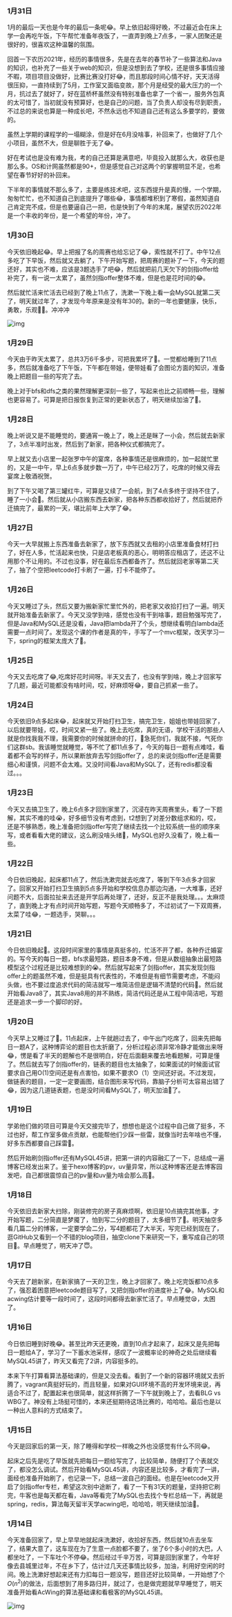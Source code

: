 ### 1月31日

1月的最后一天也是今年的最后一条呢😂。早上依旧起得好晚，不过最近会在床上学一会再吃午饭，下午帮忙准备年夜饭了，一直弄到晚上7点多，一家人团聚还是很好的，很喜欢这种温馨的氛围。

回首一下农历2021年，经历的事情很多，先是在去年的春节补了一些算法和Java的知识，也补充了一些关于web的知识，但是没想到去了学校，还是很多事情应接不暇，项目项目没做好，比赛比赛没打好😂，而且那段时间心情不好，天天活得很压抑，一直持续到了5月，工作室又面临变故，那个月是经受的最大压力的一个月，抗过去了就好了，好在蓝桥杯虽然没有特别准备也拿了一个省一，服务外包真的太可惜了，当初就没有预算好，也是自己的问题，当了负责人却没有尽到职责，不过总的来说也算是一种成长吧，不然永远也不知道自己还有这么多要学的，要做的。

虽然上学期的课程学的一塌糊涂，但是好在6月没啥事，补回来了，也做好了几个小项目，虽然不大，但是聊胜于无了😂。

好在考试也是没有难为我，考的自己还算是满意吧，毕竟投入就那么大，收获也是那么多。OS和计网虽然都是90+，但是感觉自己对这两个的掌握明显不足，也希望在春节好好的补回来。

下半年的事情就不那么多了，主要是练技术吧，这东西提升是真的慢，一个学期，匆匆忙忙，也不知道自己到底提升了哪些😂，事情都堆积到了寒假，虽然知道自己肯定完不成，但是也要逼自己一把，也是快到了今年的末尾，展望农历2022年是一个丰收的年份，是一个希望的年份，冲了。

### 1月30日

今天依旧晚起😂。早上把报了名的周赛也给忘记了😂，索性就不打了。中午12点多吃了下早饭，然后就又去躺了，下午开始写题，把周赛的题补了一下，今天的题还好，其实也不难，应该是3题选手了吧😂，然后就把前几天欠下的剑指offer给补完了，有一说一太累了，虽然剑指offer整体不难，但是也是花时间的😂。

然后就忙活来忙活去已经到了晚上11点了，洗漱一下晚上看一会MySQL就第二天了，明天就过年了，才发现今年原来是没有年30的。新的一年也要健康，快乐，勇敢，乐观🙆‍♂️。冲冲冲

![img](http://static.codenote.xyz20220130233526.png)

### 1月29日

今天由于昨天太累了，总共3万6千多步，可把我累坏了🤣。一觉都给睡到了11点多，然后就准备吃了下午饭，下午都在带娃，便带娃看了会图论方面的知识，准备晚上把题目一些的写完了去。

晚上对于bfs和dfs之类的果然理解更深刻一些了，写起来也比之前顺畅一些，理解也更容易了。可算是把日报恢复到正常的更新状态了，明天继续加油了💪。

### 1月28日

晚上听说又是不能睡觉的，要通宵一晚上了，晚上还是眯了一小会，然后就去新家了，3点半准时出发，然后到了新家，把各种仪式都搞完了。

早上就又去小店里一起张罗中午的宴席，各种事情还是很麻烦的，加一起就忙里的，又是一中午，早上6点多就步数一万了，中午已经2万了，吃席的时候又得去宴席上敬酒祝贺。

到了下午又喝了第三罐红牛，可算是又续了一会航，到了4点多终于坚持不住了，睡了一小会🤣。然后就从小店搬东西去新家，把各种东西都收拾好了，然后就把乔迁搞完了，最累的一天，堪比前年上大学了😂。

### 1月27日

今天一大早就搬上东西准备去新家了，放下东西就又去租的小店里准备食材打扫了，好在人多，忙活起来也快，只是店老板真的恶心，明明答应租店了，还这不让用那个不让用的。不过也没事，好在最后东西都备齐了。然后就回老家等第二天了，抽了个空把leetcode打卡刷了一遍，打卡不能停了。

### 1月26日

今天又睡过了头，然后又要为搬新家忙里忙外的，把老家又收拾打扫了一遍。明天就开始准备去新家了。今天又没学到啥，感觉也没有干到啥事，题目勉强写完了，但是Java和MySQL还是没看，Java把lambda开了个头，想继续看明白lambda还需要一点时间了。发现这个课的作者是真的牛，手写了一个mvc框架，改天学习一下，spring的框架太庞大了🤣。

### 1月25日

今天又去吃席了😂,吃席好花时间呀。半天又去了，也没有学到啥，晚上才回家写了几题，最近可能都没有啥时间，哎，好麻烦呀😂，要自己抓紧一些了。

### 1月24日

今天依旧9点多起床😂，起床就又开始打扫卫生，搞完卫生，姐姐也带娃回家了，以后就要带娃，哎，时间又紧一些了。晚上去吃席，真的无语，学校干活的那些人就是你找我我不理，我需要你的时候就拼命的打，👴急死你们，我就不接，气死你们这群sb。我该睡觉就睡觉，等不忙了都11点多了，今天的每日一题有点难哇，看着都不会写的样子，所以果断放弃去写剑指offer了，总的来说剑指offer还是需要细心和谨慎，问题不会太难。又没时间看Java和MySQL了，还有redis都没看过。。。

### 1月23日

今天又去搞卫生了，晚上6点多才回到家里了，沉浸在昨天周赛里头，看了一下题解，其实不难的哇😭，好多细节没有考虑到，t2想到了对差分数组求和的，哎，还是不够熟悉，晚上准备把剑指offer写完了继续去找一个比较系统一些的顺序来写，或者看看大佬的建议，这么刷没啥头绪🤣，MySQL也好久没看了，晚上看一些。

### 1月22日

今日依旧晚起，起床都11点了，然后洗漱完就去吃席了，等到下午3点多才回家了。回家又开始打扫卫生搞到5点多开始和学校信息办那边沟通，一大堆事，还好问题不大，后面拉扯来去还是开学后再处理了，还好，反正不是我处理。。。太麻烦了，直到晚上才有点时间开始写题，写题今天顺畅多了，不过初试了一下双周赛，太菜了哇😂，一题选手，哭聊。。。

### 1月21日

今日依旧晚起🤣。这段时间家里的事情是真挺多的，忙活不开了都，各种乔迁婚宴的。写今天的每日一题，bfs求最短路，题目本身不难，但是从数组抽象出最短路模型这个过程还是比较难想到的😭。然后就写起来了剑指offer，其实发现剑指offer上的题虽然不难，但是挺具有代表性的，不难但是有细节需要考虑，不能闷头做，也不要过度追求代码的简洁就写一堆简洁但是逻辑不清楚的代码💪。然后就开始看Java8了，其实Java8用的并不熟练，简洁代码还是从工程中简洁吧，写题还是追求一步一个脚印的好。

### 1月20日

今天早上又睡过了🤣。11点起床，上午就趟过去了，中午出门吃席了，回来先把每日一题A了，这种博弈论的题目也太折磨了，分析过程必须非常冷静才能做出来呀😂，愣是看了半天的题解也不是很明白，好在后面翻来覆去地看题解，可算是懂了。然后就去写了剑指offer的，链表的题目也太抽象了，如果面试的时候面试官要求自己用O(1)空间还是有点害怕，如果不要求O（1）空间还好说。不过发现，做链表的题目，一定一定要画图，结合图形来写代码，靠脑子分析可太容易出错了😂，因为这几道链表题，也是没时间看MySQL了，明天加油💪了。

### 1月19日

学弟他们做的项目可算是今天交接完毕了，想想也是这个过程中自己做了挺多，不过也好，帮工作室多做点贡献，也能帮他们少踩一些雷，就像当时去年啥也不懂，好多东西都要自己踩雷🤣。

然后开始刷剑指offer还有MySQL45讲，把第一讲的内容融汇了一下，总结成一遍博客已经发出来了。鉴于hexo博客的pv，uv量异常，所以这种博客还是去博客园发吧，自己都很震惊自己的pv量和uv量为啥会那么高🤣。

### 1月18日

今天依旧去新家大扫除，刚装修完的房子真麻烦啊，依旧是10点搞完其他事，才开始写题，二分简直是梦魇了，怕到写二分的题目了，太多细节了🤣。明天抽空多看几篇二分的博客，一定要学会二分，写4题都花了大半天，写完已经到现在了，逛GitHub又看到一个不错的blog项目，抽空clone下来研究一下，重写成自己的项目🤣。早点睡觉了，明天冲了😇。

### 1月17日

今天去了趟新家，在新家搞了一天的卫生，晚上才回家了。晚上吃完饭都10点多了，强忍着困意把leetcode题目写了，又把剑指offer的进度补上了😂。MySQL和acwing估计要等一段时间了，这段时间都得去新家忙活了。早点睡觉😪，太困了。

### 1月16日

今日依旧睡到好晚😂。甚至比昨天还更晚，直到10点才起来了，起床又是先把每日一题给A了，学习了一下蓄水池采样，感叹了一波概率论的神奇之处后继续看MySQL45讲了，昨天又看完了2讲，内容挺多的。

本来下午打算看算法基础课的，但是又没去看。看到了一个新的容器环境就又去折腾了，vagrant真挺好玩的，而且轻量，如果对GUI环境不高的开发环境来说，再适合不过了，配置起来也很简单，就这样折腾了一下午就到晚上了，去看BLG vs WBG了。神没有上场挺可惜的，本来还挺期待这场比赛的，哈哈哈。最后也是以一种出人意料的方式结束了。

### 1月15日

今天是回家后的第一天，除了睡得和学校一样晚之外也没感觉有什么不同😂。

起床之后先是吃了早饭就先把每日一题给写完了，比较简单，随便打了个表就交了，都没怎么调试。然后开始看MySQL45讲，内容还是比较多，才看完了一讲，面经也准备开始刷了，也记录一下，总结一波自己的面经。也是在leetcode又开启了剑指offer专栏，希望这次别中途断了，看了一下有31天的题量，坚持把它刷完，牛客也是每天都在看，Java等看完了MySQL也去找个专栏总结一下，再就是spring，redis，算法每天留半天学acwing吧，哈哈哈，明天继续加油💪。

### 1月14日

今天准备回家了，早上早早地就起床洗漱好，收拾好东西，然后就10点去坐车了，结果大意了，这车现在为了生意一点脸都不要了，坐了6个多小时的大巴，人都坐吐了，一下车吐个不停😂。然后经过千辛万苦，可算是回到家里了，今年好像去县城里过年，不在乡下了，估计过几天还事情比较多，加油，利用好空闲的时间。晚上洗漱好想起来还有力扣每日一题没写，题目还好比较简单，一开始想了个$O(n^2)$的做法，后面想到了用多路归并，就过了，也是做完题就早早睡觉了，明天准备开始看AcWing的算法基础课和看极客的MySQL45讲。

![img](http://static.codenote.xyz20220116122117.jpeg)